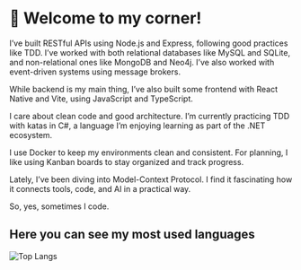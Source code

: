 # 🌿 Welcome to my corner!

I’ve built RESTful APIs using Node.js and Express, following good practices like TDD. I’ve worked with both relational databases like MySQL and SQLite, and non-relational ones like MongoDB and Neo4j.
I’ve also worked with event-driven systems using message brokers.

While backend is my main thing, I’ve also built some frontend with React Native and Vite, using JavaScript and TypeScript.

I care about clean code and good architecture.
I’m currently practicing TDD with katas in C#, a language I’m enjoying learning as part of the .NET ecosystem.

I use Docker to keep my environments clean and consistent.
For planning, I like using Kanban boards to stay organized and track progress.

Lately, I’ve been diving into Model-Context Protocol. I find it fascinating how it connects tools, code, and AI in a practical way.

So, yes, sometimes I code.

## Here you can see my most used languages 

![Top Langs](https://github-readme-stats.vercel.app/api/top-langs/?username=giselabcruz&langs_count=8)

